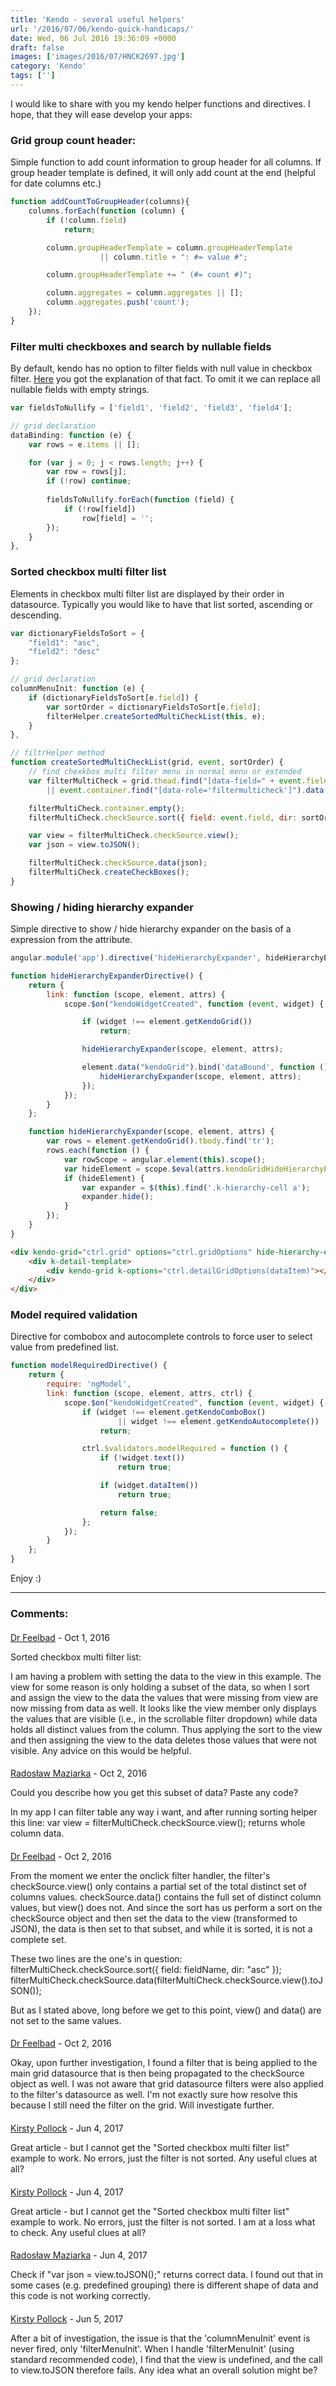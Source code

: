```yaml
---
title: 'Kendo - several useful helpers'
url: '/2016/07/06/kendo-quick-handicaps/'
date: Wed, 06 Jul 2016 19:36:09 +0000
draft: false
images: ['images/2016/07/HNCK2697.jpg']
category: 'Kendo'
tags: ['']
---
```


I would like to share with you my kendo helper functions and directives. I hope, that they will ease develop your apps:

### Grid group count header:

Simple function to add count information to group header for all columns. If group header template is defined, it will only add count at the end (helpful for date columns etc.)
```javascript
function addCountToGroupHeader(columns){
	columns.forEach(function (column) {
		if (!column.field)
			return;

		column.groupHeaderTemplate = column.groupHeaderTemplate 
                    || column.title + ": #= value #";

		column.groupHeaderTemplate += " (#= count #)";

		column.aggregates = column.aggregates || [];
		column.aggregates.push('count');
	});
}
```

### Filter multi checkboxes and search by nullable fields

By default, kendo has no option to filter fields with null value in checkbox filter. [Here](http://www.telerik.com/forums/multi-filter-with-null-values---they-are-not-visible) you got the explanation of that fact. To omit it we can replace all nullable fields with empty strings.
```javascript
var fieldsToNullify = ['field1', 'field2', 'field3', 'field4'];

// grid declaration
dataBinding: function (e) {
	var rows = e.items || [];

	for (var j = 0; j < rows.length; j++) {
		var row = rows[j];
		if (!row) continue;
		
        fieldsToNullify.forEach(function (field) {
            if (!row[field])
                row[field] = '';
        });
    }
},
```

### Sorted checkbox multi filter list

Elements in checkbox multi filter list are displayed by their order in datasource. Typically you would like to have that list sorted, ascending or descending. 
```javascript
var dictionaryFieldsToSort = {
    "field1": "asc",
    "field2": "desc"
};

// grid declaration
columnMenuInit: function (e) {
    if (dictionaryFieldsToSort[e.field]) {
        var sortOrder = dictionaryFieldsToSort[e.field];
        filterHelper.createSortedMultiCheckList(this, e);
    }
},

// filtrHelper method
function createSortedMultiCheckList(grid, event, sortOrder) {
    // find chexkbox multi filter menu in normal menu or extended
    var filterMultiCheck = grid.thead.find("[data-field=" + event.field + "]").data("kendoFilterMultiCheck")
        || event.container.find("[data-role='filtermulticheck']").data("kendoFilterMultiCheck");

    filterMultiCheck.container.empty();
    filterMultiCheck.checkSource.sort({ field: event.field, dir: sortOrder});

    var view = filterMultiCheck.checkSource.view();
    var json = view.toJSON();

    filterMultiCheck.checkSource.data(json);
    filterMultiCheck.createCheckBoxes();
}
```

### Showing / hiding hierarchy expander

Simple directive to show / hide hierarchy expander on the basis of a expression from the attribute.
```javascript
angular.module('app').directive('hideHierarchyExpander', hideHierarchyExpanderDirective);

function hideHierarchyExpanderDirective() {
    return {
        link: function (scope, element, attrs) {
            scope.$on("kendoWidgetCreated", function (event, widget) {

                if (widget !== element.getKendoGrid())
                    return;

                hideHierarchyExpander(scope, element, attrs);

                element.data("kendoGrid").bind('dataBound', function () {
                    hideHierarchyExpander(scope, element, attrs);
                });
            });
        }
    };

    function hideHierarchyExpander(scope, element, attrs) {
        var rows = element.getKendoGrid().tbody.find('tr');
        rows.each(function () {
            var rowScope = angular.element(this).scope();
            var hideElement = scope.$eval(attrs.kendoGridHideHierarchyExpander, { entry: rowScope.dataItem });
            if (hideElement) {
                var expander = $(this).find('.k-hierarchy-cell a');
                expander.hide();
            }
        });
    }
}
```
```html
<div kendo-grid="ctrl.grid" options="ctrl.gridOptions" hide-hierarchy-expander="ctrl.hideHierarchyExpanderCondition(entry)">
    <div k-detail-template>
        <div kendo-grid k-options="ctrl.detailGridOptions(dataItem)"></div>
    </div>
</div>
```

### Model required validation

Directive for combobox and autocomplete controls to force user to select value from predefined list. 
```javascript
function modelRequiredDirective() {
    return {
        require: 'ngModel',
        link: function (scope, element, attrs, ctrl) {
            scope.$on("kendoWidgetCreated", function (event, widget) {
                if (widget !== element.getKendoComboBox()
                        || widget !== element.getKendoAutocomplete())
                    return;

                ctrl.$validators.modelRequired = function () {
                    if (!widget.text())
                        return true;

                    if (widget.dataItem())
                        return true;

                    return false;
                };
            });
        }
    };
}
```

Enjoy :)

---
### Comments:
#### 
[Dr Feelbad]( "drumdumb@hotmail.com") - <time datetime="2016-10-24 17:53:00">Oct 1, 2016</time>

Sorted checkbox multi filter list:

I am having a problem with setting the data to the view in this example.  The view for some reason is only holding a subset of the data, so when I sort and assign the view to the data the values that were missing from view are now missing from data as well.  It looks like the view member only displays the values that are visible (i.e., in the scrollable filter dropdown) while data holds all distinct values from the column.  Thus applying the sort to the view and then assigning the view to the data deletes those values that were not visible.  Any advice on this would be helpful.
#### 
[Radosław Maziarka]( "maziarka.radoslaw@outlook.com") - <time datetime="2016-10-25 01:23:00">Oct 2, 2016</time>

Could you describe how you get this subset of data? Paste any code? 

In my app I can filter table any way i want, and after running sorting helper this line:
var view = filterMultiCheck.checkSource.view();
returns whole column data.
#### 
[Dr Feelbad]( "drumdumb@hotmail.com") - <time datetime="2016-10-25 17:08:00">Oct 2, 2016</time>

From the moment we enter the onclick filter handler, the filter's checkSource.view() only contains a partial set of the total distinct set of columns values.  checkSource.data() contains the full set of distinct column values, but view() does not.  And since the sort has us  perform a sort on the checkSource object and then set the data to the view (transformed to JSON), the data is then set to that subset, and while it is sorted, it is not a complete set.

These two lines are the one's in question:
  filterMultiCheck.checkSource.sort({ field: fieldName, dir: "asc" });
  filterMultiCheck.checkSource.data(filterMultiCheck.checkSource.view().toJSON());

But as I stated above, long before we get to this point, view() and data() are not set to the same values.
#### 
[Dr Feelbad]( "drumdumb@hotmail.com") - <time datetime="2016-10-25 19:25:00">Oct 2, 2016</time>

Okay, upon further investigation, I found a filter that is being applied to the main grid datasource that is then being propagated to the checkSource object as well.  I was not aware that grid datasource filters were also applied to the filter's datasource as well.  I'm not exactly sure how resolve this because I still need the filter on the grid.  Will investigate further.
#### 
[Kirsty Pollock]( "kirstyannepollock@gmail.com") - <time datetime="2017-06-01 12:42:00">Jun 4, 2017</time>

Great article - but I cannot get the "Sorted checkbox multi filter list" example to work. No errors, just the filter is not sorted. Any useful clues at all?
#### 
[Kirsty Pollock]( "kirstyannepollock@gmail.com") - <time datetime="2017-06-01 12:45:00">Jun 4, 2017</time>

Great article - but I cannot get the "Sorted checkbox multi filter list" example to work. No errors, just the filter is not sorted.  I am at a loss what to check. Any useful clues at all?
#### 
[Radosław Maziarka]( "maziarka.radoslaw@outlook.com") - <time datetime="2017-06-01 13:50:00">Jun 4, 2017</time>

Check if "var json = view.toJSON();" returns correct data. I found out that in some cases (e.g. predefined grouping) there is different shape of data and this code is not working correctly.
#### 
[Kirsty Pollock]( "kirstyannepollock@gmail.com") - <time datetime="2017-06-02 08:15:00">Jun 5, 2017</time>

After a bit of investigation, the issue is that the 'columnMenuInit' event is never fired, only 'filterMenuInit'. When I handle 'filterMenuInit' (using standard recommended code), I find that  the view is undefined, and the call to view.toJSON therefore fails. Any idea what an overall solution might be?
